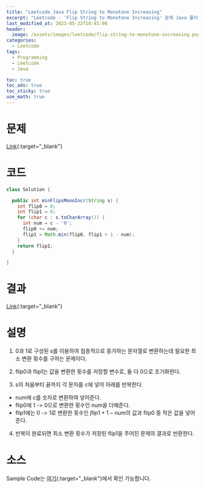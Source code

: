 ```yaml
---
title: "Leetcode Java Flip String to Monotone Increasing"
excerpt: "Leetcode - 'Flip String to Monotone Increasing' 문제 Java 풀이"
last_modified_at: 2023-05-22T18:45:00
header:
  image: /assets/images/leetcode/flip-string-to-monotone-increasing.png
categories:
  - Leetcode
tags:
  - Programming
  - Leetcode
  - Java

toc: true
toc_ads: true
toc_sticky: true
use_math: true
---
```

# 문제
[Link](https://leetcode.com/problems/flip-string-to-monotone-increasing){:target="_blank"}

# 코드
```java
class Solution {

  public int minFlipsMonoIncr(String s) {
    int flip0 = 0;
    int flip1 = 0;
    for (char c : s.toCharArray()) {
      int num = c - '0';
      flip0 += num;
      flip1 = Math.min(flip0, flip1 + 1 - num);
    }
    return flip1;
  }

}
```

# 결과
[Link](https://leetcode.com/problems/flip-string-to-monotone-increasing/submissions/955015620/){:target="_blank"}

# 설명
1. 0과 1로 구성된 s를 이용하여 점층적으로 증가하는 문자열로 변환하는데 필요한 최소 변환 횟수를 구하는 문제이다.

2. flip0과 flip1는 값을 변환한 횟수를 저장할 변수로, 둘 다 0으로 초기화한다.

3. s의 처음부터 끝까지 각 문자를 c에 넣어 아래를 반복한다.
- num에 c를 숫자로 변환하여 넣어준다.
- flip0에 1 -> 0으로 변환한 횟수인 num을 더해준다.
- flip1에는 0 -> 1로 변환한 횟수인 $flip1 + 1 - num$의 값과 flip0 중 작은 값을 넣어준다.

4. 반복이 완료되면 최소 변환 횟수가 저장된 flip1을 주어진 문제의 결과로 반환한다.

# 소스
Sample Code는 [여기](https://github.com/GracefulSoul/leetcode/blob/master/src/main/java/gracefulsoul/problems/FlipStringToMonotoneIncreasing.java){:target="_blank"}에서 확인 가능합니다.